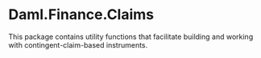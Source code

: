 # Daml.Finance.Claims

This package contains utility functions that facilitate building and working with
contingent-claim-based instruments.
